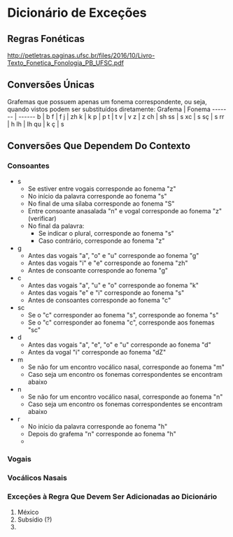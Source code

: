# Dicionário de Exceções

## Regras Fonéticas
http://petletras.paginas.ufsc.br/files/2016/10/Livro-Texto_Fonetica_Fonologia_PB_UFSC.pdf
## Conversões Únicas
Grafemas que possuem apenas um fonema correspondente, ou seja, quando vistos podem ser
substituídos diretamente:
Grafema | Fonema
------- | ------
b | b
f | f
j | zh
k | k
p | p
t | t
v | v
z | z
ch | sh
ss | s
xc | s
sç | s
rr | h
lh | lh
qu | k
ç | s

## Conversões Que Dependem Do Contexto
### Consoantes
  * s
    * Se estiver entre vogais corresponde ao fonema "z"
    * No início da palavra corresponde ao fonema "s"
    * No final de uma sílaba corresponde ao fonema "S"
    * Entre consoante anasalada "n" e vogal corresponde ao fonema "z" (verificar)
    * No final da palavra:
      * Se indicar o plural, corresponde ao fonema "s"
      * Caso contrário, corresponde ao fonema "z"
  * g
    * Antes das vogais "a", "o" e "u" corresponde ao fonema "g"
    * Antes das vogais "i" e "e" corresponde ao fonema "zh"
    * Antes de consoante corresponde ao fonema "g"
  * c
    * Antes das vogais "a", "u" e "o" corresponde ao fonema "k"
    * Antes das vogais "e" e "i" corresponde ao fonema "s"
    * Antes de consoantes corresponde ao fonema "c"
  * sc
    * Se o "c" corresponder ao fonema "s", corresponde ao fonema "s"
    * Se o "c" corresponder ao fonema "c", corresponde aos fonemas "sc"
  * d
    * Antes das vogais "a", "e", "o" e "u" corresponde ao fonema "d"
    * Antes da vogal "i" corresponde ao fonema "dZ"
  * m
    * Se não for um encontro vocálico nasal, corresponde ao fonema "m"
    * Caso seja um encontro os fonemas correspondentes se encontram abaixo
  * n
    * Se não for um encontro vocálico nasal, corresponde ao fonema "n"
    * Caso seja um encontro os fonemas correspondentes se encontram abaixo
  * r
    * No início da palavra corresponde ao fonema "h"
    * Depois do grafema "n" corresponde ao fonema "h"
    *


### Vogais

### Vocálicos Nasais

### Exceções à Regra Que Devem Ser Adicionadas ao Dicionário
1. México
1. Subsídio (?)
1.
